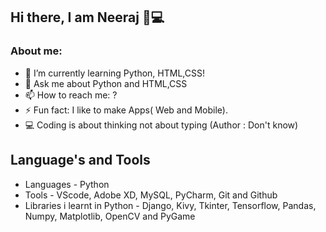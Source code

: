 ## Hi there, I am Neeraj 👋💻


<!--**Neerajsamshette/Neerajsamshette** is a ✨ _special_ ✨ repository because its `README.md` (this file) appears on your GitHub profile.-->

### About me:

- 🌱 I’m currently learning Python, HTML,CSS!
- 💬 Ask me about Python and HTML,CSS
- 📫 How to reach me: ?
- ⚡ Fun fact: I like to make Apps( Web and Mobile).
- 💻 Coding is about thinking not about typing (Author : Don't know)

## Language's and Tools

 - Languages - Python
 - Tools - VScode, Adobe XD, MySQL, PyCharm, Git and Github
 - Libraries i learnt in Python - Django, Kivy, Tkinter, Tensorflow, Pandas, Numpy, Matplotlib, OpenCV and PyGame
